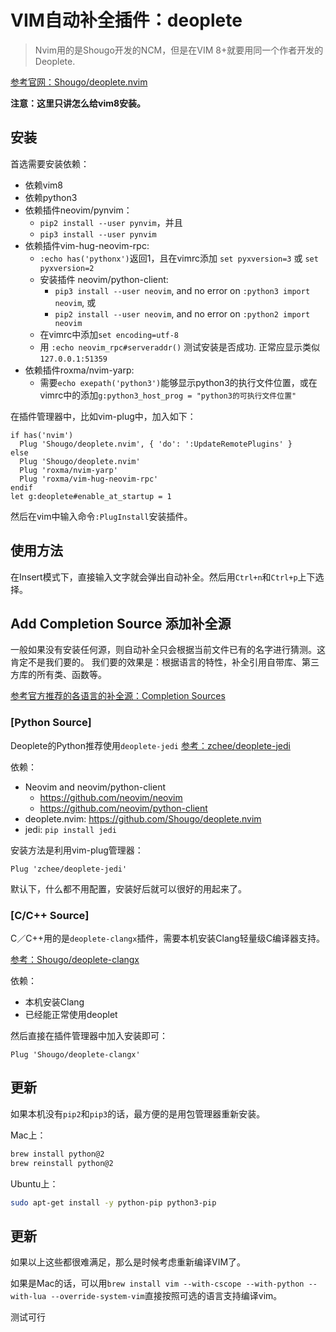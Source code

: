 # VIM自动补全插件：deoplete

> Nvim用的是Shougo开发的NCM，但是在VIM 8+就要用同一个作者开发的Deoplete.

[参考官网：Shougo/deoplete.nvim](https://github.com/Shougo/deoplete.nvim)

**注意：这里只讲怎么给vim8安装。**

## 安装

首选需要安装依赖：
- 依赖vim8
- 依赖python3
- 依赖插件neovim/pynvim：
    - `pip2 install --user pynvim`，并且
    - `pip3 install --user pynvim`
- 依赖插件vim-hug-neovim-rpc: 
    - `:echo has('pythonx')`返回1，且在vimrc添加 `set pyxversion=3` 或 `set pyxversion=2`
    - 安装插件 neovim/python-client: 
        - `pip3 install --user neovim`, and no error on `:python3 import neovim`, 或
        - `pip2 install --user neovim`, and no error on `:python2 import neovim`
    - 在vimrc中添加`set encoding=utf-8`
    - 用 `:echo neovim_rpc#serveraddr()` 测试安装是否成功. 正常应显示类似 `127.0.0.1:51359`
- 依赖插件roxma/nvim-yarp:
    - 需要`echo exepath('python3')`能够显示python3的执行文件位置，或在vimrc中的添加`g:python3_host_prog = "python3的可执行文件位置" `

在插件管理器中，比如vim-plug中，加入如下：
```
if has('nvim')
  Plug 'Shougo/deoplete.nvim', { 'do': ':UpdateRemotePlugins' }
else
  Plug 'Shougo/deoplete.nvim'
  Plug 'roxma/nvim-yarp'
  Plug 'roxma/vim-hug-neovim-rpc'
endif
let g:deoplete#enable_at_startup = 1
```

然后在vim中输入命令`:PlugInstall`安装插件。


## 使用方法

在Insert模式下，直接输入文字就会弹出自动补全。然后用`Ctrl+n`和`Ctrl+p`上下选择。


## Add Completion Source 添加补全源

一般如果没有安装任何源，则自动补全只会根据当前文件已有的名字进行猜测。这肯定不是我们要的。
我们要的效果是：根据语言的特性，补全引用自带库、第三方库的所有类、函数等。

[参考官方推荐的各语言的补全源：Completion Sources](https://github.com/Shougo/deoplete.nvim/wiki/Completion-Sources)

### [Python Source]

Deoplete的Python推荐使用`deoplete-jedi`
[参考：zchee/deoplete-jedi](https://github.com/zchee/deoplete-jedi)


依赖：
- Neovim and neovim/python-client
    - https://github.com/neovim/neovim
    - https://github.com/neovim/python-client
- deoplete.nvim: https://github.com/Shougo/deoplete.nvim
- jedi: `pip install jedi`

安装方法是利用vim-plug管理器：
```
Plug 'zchee/deoplete-jedi'
```

默认下，什么都不用配置，安装好后就可以很好的用起来了。


### [C/C++ Source]

C／C++用的是`deoplete-clangx`插件，需要本机安装Clang轻量级C编译器支持。

[参考：Shougo/deoplete-clangx](https://github.com/Shougo/deoplete-clangx)

依赖：
- 本机安装Clang
- 已经能正常使用deoplet

然后直接在插件管理器中加入安装即可：
```
Plug 'Shougo/deoplete-clangx'
```


## 更新

如果本机没有`pip2`和`pip3`的话，最方便的是用包管理器重新安装。

Mac上：
```sh
brew install python@2
brew reinstall python@2
```

Ubuntu上：
```sh
sudo apt-get install -y python-pip python3-pip
```


## 更新

如果以上这些都很难满足，那么是时候考虑重新编译VIM了。

如果是Mac的话，可以用`brew install vim --with-cscope --with-python --with-lua --override-system-vim`直接按照可选的语言支持编译vim。

测试可行


